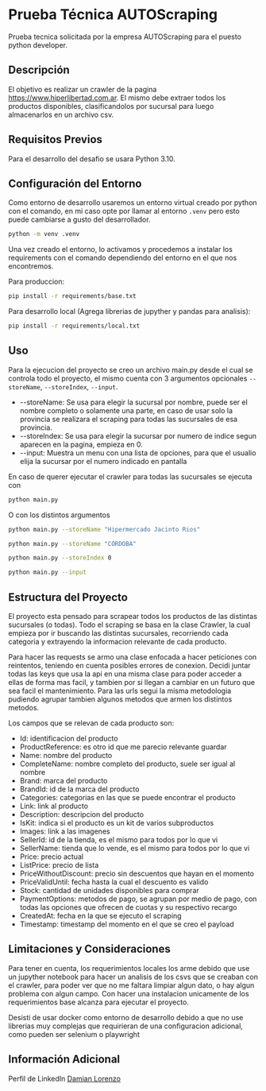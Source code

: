 # Prueba Técnica AUTOScraping

Prueba tecnica solicitada por la empresa AUTOScraping para el puesto python developer.

## Descripción

El objetivo es realizar un crawler de la pagina https://www.hiperlibertad.com.ar. El mismo debe extraer todos los productos disponibles, clasificandolos por sucursal para luego almacenarlos en un archivo csv.

## Requisitos Previos

Para el desarrollo del desafio se usara Python 3.10.

## Configuración del Entorno

Como entorno de desarrollo usaremos un entorno virtual creado por python con el comando, en mi caso opte por llamar al entorno `.venv` pero esto puede cambiarse a gusto del desarrollador.

```bash
python -m venv .venv
```

Una vez creado el entorno, lo activamos y procedemos a instalar los requirements con el comando dependiendo del entorno en el que nos encontremos.

Para produccion:

```bash
pip install -r requirements/base.txt
```

Para desarrollo local (Agrega librerias de jupyther y pandas para analisis):

```bash
pip install -r requirements/local.txt
```

## Uso

Para la ejecucion del proyecto se creo un archivo main.py desde el cual se controla todo el proyecto, el mismo cuenta con 3 argumentos opcionales `--storeName`, `--storeIndex`, `--input`.

 - --storeName: Se usa para elegir la sucursal por nombre, puede ser el nombre completo o solamente una parte, en caso de usar solo la provincia se realizara el scraping para todas las sucursales de esa provincia.
 - --storeIndex: Se usa para elegir la sucursar por numero de indice segun aparecen en la pagina, empieza en 0.
 - --input: Muestra un menu con una lista de opciones, para que el usualio elija la sucursar por el numero indicado en pantalla

En caso de querer ejecutar el crawler para todas las sucursales se ejecuta con 

```bash
python main.py
```

O con los distintos argumentos

```bash
python main.py --storeName "Hipermercado Jacinto Rios"
```

```bash
python main.py --storeName "CÓRDOBA"
```

```bash
python main.py --storeIndex 0
```

```bash
python main.py --input
```

## Estructura del Proyecto

El proyecto esta pensado para scrapear todos los productos de las distintas sucursales (o todas). Todo el scraping se basa en la clase Crawler, la cual empieza por ir buscando las distintas sucursales, recorriendo cada categoria y extrayendo la informacion relevante de cada producto.

Para hacer las requests se armo una clase enfocada a hacer peticiones con reintentos, teniendo en cuenta posibles errores de conexion. Decidi juntar todas las keys que usa la api en una misma clase para poder acceder a ellas de forma mas facil, y tambien por si llegan a cambiar en un futuro que sea facil el mantenimiento. Para las urls segui la misma metodologia pudiendo agrupar tambien algunos metodos que armen los distintos metodos.

Los campos que se relevan de cada producto son:

- Id: identificacion del producto
- ProductReference: es otro id que me parecio relevante guardar
- Name: nombre del producto
- CompleteName: nombre completo del producto, suele ser igual al nombre
- Brand: marca del producto
- BrandId: id de la marca del producto
- Categories: categorias en las que se puede encontrar el producto
- Link: link al producto
- Description: descripcion del producto
- IsKit: indica si el producto es un kit de varios subproductos
- Images: link a las imagenes
- SellerId: id de la tienda, es el mismo para todos por lo que vi
- SellerName: tienda que lo vende, es el mismo para todos por lo que vi
- Price: precio actual
- ListPrice: precio de lista
- PriceWithoutDiscount: precio sin descuentos que hayan en el momento
- PriceValidUntil: fecha hasta la cual el descuento es valido
- Stock: cantidad de unidades disponibles para comprar
- PaymentOptions: metodos de pago, se agrupan por medio de pago, con todas las opciones que ofrecen de cuotas y su respectivo recargo
- CreatedAt: fecha en la que se ejecuto el scraping
- Timestamp: timestamp del momento en el que se creo el payload

## Limitaciones y Consideraciones

Para tener en cuenta, los requerimientos locales los arme debido que use un jupyther notebook para hacer un analisis de los csvs que se creaban con el crawler, para poder ver que no me faltara limpiar algun dato, o hay algun problema con algun campo. Con hacer una instalacion unicamente de los requerimientos base alcanza para ejecutar el proyecto.

Desisti de usar docker como entorno de desarrollo debido a que no use librerias muy complejas que requirieran de una configuracion adicional, como pueden ser selenium o playwright

## Información Adicional

Perfil de LinkedIn [Damian Lorenzo](https://www.linkedin.com/in/damian-lorenzo/)
